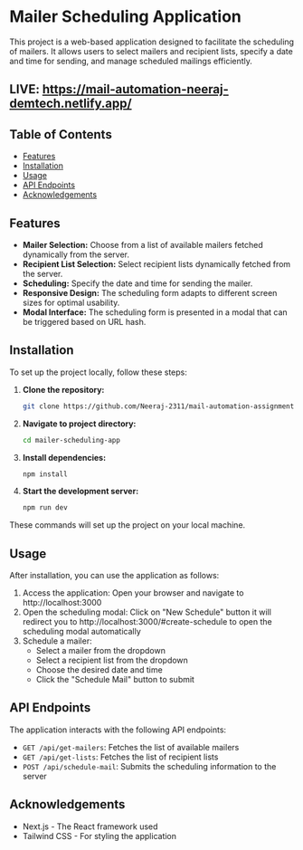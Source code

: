 # Mailer Scheduling Application

This project is a web-based application designed to facilitate the scheduling of mailers. It allows users to select mailers and recipient lists, specify a date and time for sending, and manage scheduled mailings efficiently.

## LIVE: https://mail-automation-neeraj-demtech.netlify.app/

## Table of Contents

* [Features](#features)
* [Installation](#installation)
* [Usage](#usage)
* [API Endpoints](#api-endpoints)
* [Acknowledgements](#acknowledgements)

## Features

* **Mailer Selection:** Choose from a list of available mailers fetched dynamically from the server.
* **Recipient List Selection:** Select recipient lists dynamically fetched from the server.
* **Scheduling:** Specify the date and time for sending the mailer.
* **Responsive Design:** The scheduling form adapts to different screen sizes for optimal usability.
* **Modal Interface:** The scheduling form is presented in a modal that can be triggered based on URL hash.

## Installation

To set up the project locally, follow these steps:

1. **Clone the repository:**
   ```bash
   git clone https://github.com/Neeraj-2311/mail-automation-assignment.git
   ```

2. **Navigate to project directory:**
   ```bash
   cd mailer-scheduling-app
   ```

3. **Install dependencies:**
   ```bash
   npm install
   ```

4. **Start the development server:**
   ```bash
   npm run dev
   ```

These commands will set up the project on your local machine.

## Usage

After installation, you can use the application as follows:

1. Access the application: Open your browser and navigate to http://localhost:3000
2. Open the scheduling modal: Click on "New Schedule" button it will redirect you to http://localhost:3000/#create-schedule to open the scheduling modal automatically
3. Schedule a mailer:
   * Select a mailer from the dropdown
   * Select a recipient list from the dropdown
   * Choose the desired date and time
   * Click the "Schedule Mail" button to submit

## API Endpoints

The application interacts with the following API endpoints:

* `GET /api/get-mailers`: Fetches the list of available mailers
* `GET /api/get-lists`: Fetches the list of recipient lists
* `POST /api/schedule-mail`: Submits the scheduling information to the server

## Acknowledgements

* Next.js - The React framework used
* Tailwind CSS - For styling the application